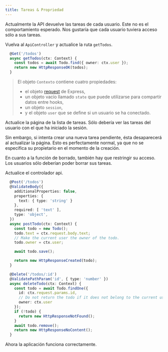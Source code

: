 ```yaml
---
title: Tareas & Propriedad
---
```


Actualmente la API devuelve las tareas de cada usuario. Este no es el comportamiento esperado. Nos gustaría que cada usuario tuviera acceso sólo a sus tareas.

Vuelva al `ApiController` y actualice la ruta `getTodos`.

```typescript
  @Get('/todos')
  async getTodos(ctx: Context) {
    const todos = await Todo.find({ owner: ctx.user });
    return new HttpResponseOK(todos);
  }
```

> El objeto `Contexto` contiene cuatro propiedades:
> - el objeto [request](https://expressjs.com/es/4x/api.html#req) de Express,
> - un objeto vacío llamado `state` que puede utilizarse para compartir datos entre hooks, 
> - un objeto `session`,
> - y el objeto `user` que se define si un usuario se ha conectado.

Actualice la página de la lista de tareas. Sólo debería ver las tareas del usuario con el que ha iniciado la sesión.

Sin embargo, si intenta crear una nueva tarea pendiente, ésta desaparecerá al actualizar la página. Esto es perfectamente normal, ya que no se especifica su propietario en el momento de la creación.

En cuanto a la función de borrado, también hay que restringir su acceso. Los usuarios sólo deberían poder borrar sus tareas.

Actualice el controlador api.

```typescript
  @Post('/todos')
  @ValidateBody({
    additionalProperties: false,
    properties: {
      text: { type: 'string' }
    },
    required: [ 'text' ],
    type: 'object',
  })
  async postTodo(ctx: Context) {
    const todo = new Todo();
    todo.text = ctx.request.body.text;
    // Make the current user the owner of the todo.
    todo.owner = ctx.user;

    await todo.save();

    return new HttpResponseCreated(todo);
  }

  @Delete('/todos/:id')
  @ValidatePathParam('id', { type: 'number' })
  async deleteTodo(ctx: Context) {
    const todo = await Todo.findOne({
      id: ctx.request.params.id,
      // Do not return the todo if it does not belong to the current user.
      owner: ctx.user
    });
    if (!todo) {
      return new HttpResponseNotFound();
    }
    await todo.remove();
    return new HttpResponseNoContent();
  }
```

Ahora la aplicación funciona correctamente.
